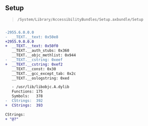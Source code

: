## Setup

> `/System/Library/AccessibilityBundles/Setup.axbundle/Setup`

```diff

-2955.6.0.0.0
-  __TEXT.__text: 0x50e8
+2955.9.0.0.0
+  __TEXT.__text: 0x50f0
   __TEXT.__auth_stubs: 0x360
   __TEXT.__objc_methlist: 0x944
-  __TEXT.__cstring: 0xeef
+  __TEXT.__cstring: 0xef2
   __TEXT.__const: 0x30
   __TEXT.__gcc_except_tab: 0x2c
   __TEXT.__oslogstring: 0xed

   - /usr/lib/libobjc.A.dylib
   Functions: 175
   Symbols:   378
-  CStrings:  392
+  CStrings:  393
 
CStrings:
+ "@?"

```
